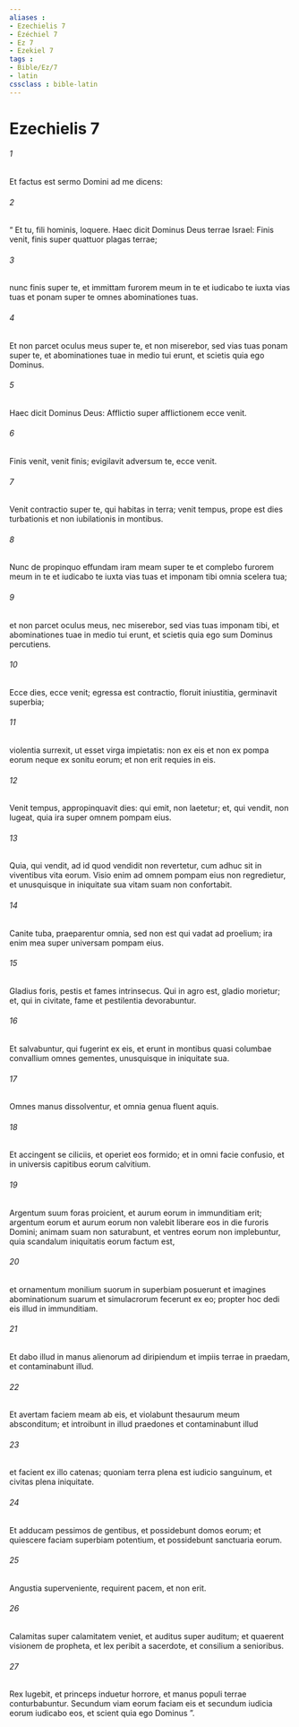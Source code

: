 ```yaml
---
aliases : 
- Ezechielis 7
- Ézéchiel 7
- Ez 7
- Ezekiel 7
tags : 
- Bible/Ez/7
- latin
cssclass : bible-latin
---
```


# Ezechielis 7

###### 1
Et factus est sermo Domini ad me dicens: 
###### 2
“ Et tu, fili hominis, loquere. Haec dicit Dominus Deus terrae Israel: Finis venit, finis super quattuor plagas terrae; 
###### 3
nunc finis super te, et immittam furorem meum in te et iudicabo te iuxta vias tuas et ponam super te omnes abominationes tuas. 
###### 4
Et non parcet oculus meus super te, et non miserebor, sed vias tuas ponam super te, et abominationes tuae in medio tui erunt, et scietis quia ego Dominus.
###### 5
Haec dicit Dominus Deus: Afflictio super afflictionem ecce venit. 
###### 6
Finis venit, venit finis; evigilavit adversum te, ecce venit. 
###### 7
Venit contractio super te, qui habitas in terra; venit tempus, prope est dies turbationis et non iubilationis in montibus. 
###### 8
Nunc de propinquo effundam iram meam super te et complebo furorem meum in te et iudicabo te iuxta vias tuas et imponam tibi omnia scelera tua; 
###### 9
et non parcet oculus meus, nec miserebor, sed vias tuas imponam tibi, et abominationes tuae in medio tui erunt, et scietis quia ego sum Dominus percutiens.
###### 10
Ecce dies, ecce venit; egressa est contractio, floruit iniustitia, germinavit superbia; 
###### 11
violentia surrexit, ut esset virga impietatis: non ex eis et non ex pompa eorum neque ex sonitu eorum; et non erit requies in eis. 
###### 12
Venit tempus, appropinquavit dies: qui emit, non laetetur; et, qui vendit, non lugeat, quia ira super omnem pompam eius. 
###### 13
Quia, qui vendit, ad id quod vendidit non revertetur, cum adhuc sit in viventibus vita eorum. Visio enim ad omnem pompam eius non regredietur, et unusquisque in iniquitate sua vitam suam non confortabit. 
###### 14
Canite tuba, praeparentur omnia, sed non est qui vadat ad proelium; ira enim mea super universam pompam eius.
###### 15
Gladius foris, pestis et fames intrinsecus. Qui in agro est, gladio morietur; et, qui in civitate, fame et pestilentia devorabuntur. 
###### 16
Et salvabuntur, qui fugerint ex eis, et erunt in montibus quasi columbae convallium omnes gementes, unusquisque in iniquitate sua.
###### 17
Omnes manus dissolventur, et omnia genua fluent aquis. 
###### 18
Et accingent se ciliciis, et operiet eos formido; et in omni facie confusio, et in universis capitibus eorum calvitium. 
###### 19
Argentum suum foras proicient, et aurum eorum in immunditiam erit; argentum eorum et aurum eorum non valebit liberare eos in die furoris Domini; animam suam non saturabunt, et ventres eorum non implebuntur, quia scandalum iniquitatis eorum factum est, 
###### 20
et ornamentum monilium suorum in superbiam posuerunt et imagines abominationum suarum et simulacrorum fecerunt ex eo; propter hoc dedi eis illud in immunditiam. 
###### 21
Et dabo illud in manus alienorum ad diripiendum et impiis terrae in praedam, et contaminabunt illud. 
###### 22
Et avertam faciem meam ab eis, et violabunt thesaurum meum absconditum; et introibunt in illud praedones et contaminabunt illud 
###### 23
et facient ex illo catenas; quoniam terra plena est iudicio sanguinum, et civitas plena iniquitate. 
###### 24
Et adducam pessimos de gentibus, et possidebunt domos eorum; et quiescere faciam superbiam potentium, et possidebunt sanctuaria eorum. 
###### 25
Angustia superveniente, requirent pacem, et non erit. 
###### 26
Calamitas super calamitatem veniet, et auditus super auditum; et quaerent visionem de propheta, et lex peribit a sacerdote, et consilium a senioribus. 
###### 27
Rex lugebit, et princeps induetur horrore, et manus populi terrae conturbabuntur. Secundum viam eorum faciam eis et secundum iudicia eorum iudicabo eos, et scient quia ego Dominus ”.
